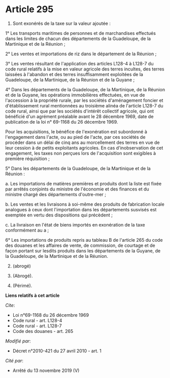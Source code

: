 # Article 295

1. Sont exonérés de la taxe sur la valeur ajoutée : 

1° Les transports maritimes de personnes et de marchandises effectués dans les limites de chacun des départements de la
Guadeloupe, de la Martinique et de la Réunion ; 

2° Les ventes et importations de riz dans le département de la Réunion ; 

3° Les ventes résultant de l'application des articles L128-4 à L128-7 du code rural relatifs à la mise en valeur agricole des
terres incultes, des terres laissées à l'abandon et des terres insuffisamment exploitées de la Guadeloupe, de la Martinique,
de la Réunion et de la Guyane ; 

4° Dans les départements de la Guadeloupe, de la Martinique, de la Réunion et de la Guyane, les opérations immobilières
effectuées, en vue de l'accession à la propriété rurale, par les sociétés d'aménagement foncier et d'établissement rural
mentionnées au troisième alinéa de l'article L128-7 du code rural, ainsi que par les sociétés d'intérêt collectif agricole,
qui ont bénéficié d'un agrément préalable avant le 28 décembre 1969, date de publication de la loi n° 69-1168 du 26 décembre
1969. 

Pour les acquisitions, le bénéfice de l'exonération est subordonné à l'engagement dans l'acte, ou au pied de l'acte, par ces
sociétés de procéder dans un délai de cinq ans au morcellement des terres en vue de leur cession à de petits exploitants
agricoles. En cas d'inobservation de cet engagement, les taxes non perçues lors de l'acquisition sont exigibles à première
réquisition ; 

5° Dans les départements de la Guadeloupe, de la Martinique et de la Réunion : 

a. Les importations de matières premières et produits dont la liste est fixée par arrêtés conjoints du ministre de l'économie
et des finances et du ministre chargé des départements d'outre-mer ; 

b. Les ventes et les livraisons à soi-même des produits de fabrication locale analogues à ceux dont l'importation dans les
départements susvisés est exemptée en vertu des dispositions qui précèdent ; 

c. La livraison en l'état de biens importés en exonération de la taxe conformément au a ; 

6° Les importations de produits repris au tableau B de l'article 265 du code des douanes et les affaires de vente, de
commission, de courtage et de façon portant sur lesdits produits dans les départements de la Guyane, de la Guadeloupe, de la
Martinique et de la Réunion. 

2. (abrogé) 

3. (Abrogé). 

4. (Périmé).

**Liens relatifs à cet article**

_Cite_:

  - Loi n°69-1168 du 26 décembre 1969
  - Code rural - art. L128-4
  - Code rural - art. L128-7
  - Code des douanes - art. 265

_Modifié par_:

  - Décret n°2010-421  du 27 avril 2010 - art. 1

_Cité par_:

  - Arrêté du 13 novembre 2019 (V)
